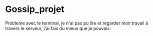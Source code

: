 # Gossip_projet
Probleme avec le terminal, je n'ai pas pu lire et regarder mon travail à travers le serveur, j'ai fais du mieux que je pouvais. 
